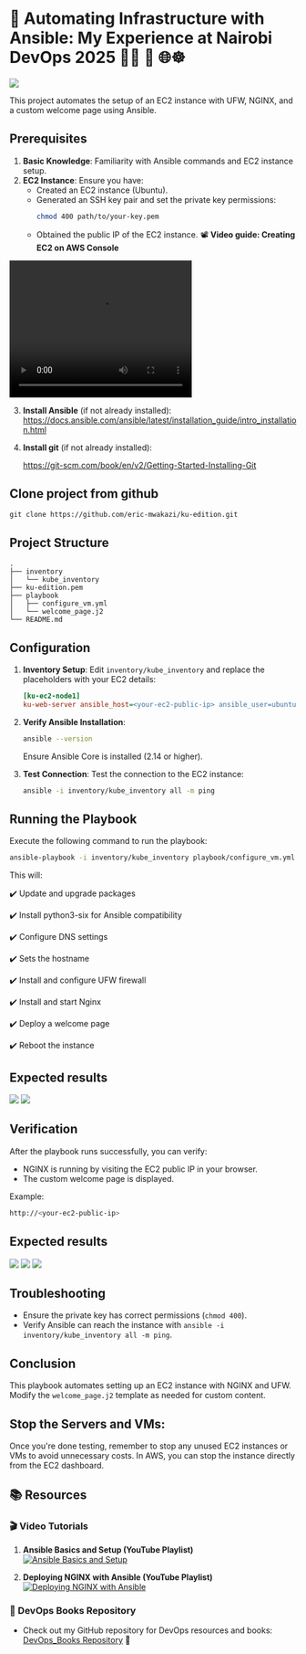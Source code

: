 # 🚀 Automating Infrastructure with Ansible: My Experience at Nairobi DevOps 2025 🐳🚀 🚀 🌐☸️

<img src='./assets/ansbleandngix.png'>

This project automates the setup of an EC2 instance with UFW, NGINX, and a custom welcome page using Ansible.

## Prerequisites

1. **Basic Knowledge**: Familiarity with Ansible commands and EC2 instance setup.
2. **EC2 Instance**: Ensure you have:
   - Created an EC2 instance (Ubuntu).
   - Generated an SSH key pair and set the private key permissions:
     ```sh
     chmod 400 path/to/your-key.pem
     ```
   - Obtained the public IP of the EC2 instance.
📽️ **Video guide: Creating EC2 on AWS Console**

<video width="320" height="240" controls><source src="./assets/ec2.mp4" type="video/mp4">Your browser does not support the video tag.</video>


3. **Install Ansible** (if not already installed): https://docs.ansible.com/ansible/latest/installation_guide/intro_installation.html
4. **Install git** (if not already installed):

   https://git-scm.com/book/en/v2/Getting-Started-Installing-Git
   
## Clone project from github
```
git clone https://github.com/eric-mwakazi/ku-edition.git
```
## Project Structure

```plaintext
.
├── inventory
│   └── kube_inventory
├── ku-edition.pem
├── playbook
│   ├── configure_vm.yml
│   └── welcome_page.j2
└── README.md
```

## Configuration

1. **Inventory Setup**:
   Edit `inventory/kube_inventory` and replace the placeholders with your EC2 details:
   ```ini
   [ku-ec2-node1]
   ku-web-server ansible_host=<your-ec2-public-ip> ansible_user=ubuntu ansible_ssh_private_key_file=/path/to/your-key.pem
   ```

2. **Verify Ansible Installation**:
   ```sh
   ansible --version
   ```
   Ensure Ansible Core is installed (2.14 or higher).

3. **Test Connection**:
   Test the connection to the EC2 instance:
   ```sh
   ansible -i inventory/kube_inventory all -m ping
   ```

## Running the Playbook

Execute the following command to run the playbook:
```sh
ansible-playbook -i inventory/kube_inventory playbook/configure_vm.yml
```


This will:

✔️ Update and upgrade packages

✔️ Install python3-six for Ansible compatibility

✔️ Configure DNS settings

✔️ Sets the hostname

✔️ Install and configure UFW firewall

✔️ Install and start Nginx

✔️ Deploy a welcome page

✔️ Reboot the instance

## Expected results
<img src='./assets/play.png'>
<img src='./assets/play2.png'>

## Verification
After the playbook runs successfully, you can verify:
- NGINX is running by visiting the EC2 public IP in your browser.
- The custom welcome page is displayed.

Example:
```sh
http://<your-ec2-public-ip>
```
## Expected results
<img src='./assets/ku-final.png'>
<img src='./assets/msu-final.png'>
<img src='./assets/uon-final.png'>

## Troubleshooting
- Ensure the private key has correct permissions (`chmod 400`).
- Verify Ansible can reach the instance with `ansible -i inventory/kube_inventory all -m ping`.

## Conclusion
This playbook automates setting up an EC2 instance with NGINX and UFW. Modify the `welcome_page.j2` template as needed for custom content.

## Stop the Servers and VMs:
Once you're done testing, remember to stop any unused EC2 instances or VMs to avoid unnecessary costs. In AWS, you can stop the instance directly from the EC2 dashboard.

## 📚 Resources

### 🎬 Video Tutorials

1. **Ansible Basics and Setup (YouTube Playlist)**  
   [![Ansible Basics and Setup](https://img.youtube.com/vi/2hVSpENzhwA/sddefault.jpg)](https://www.youtube.com/watch?v=2hVSpENzhwA&list=PL7iMyoQPMtAPZl58ovoOlxFxNPioSx838)  

2. **Deploying NGINX with Ansible (YouTube Playlist)**  
   [![Deploying NGINX with Ansible](https://img.youtube.com/vi/3RiVKs8GHYQ/sddefault.jpg)](https://www.youtube.com/watch?v=3RiVKs8GHYQ&list=PLT98CRl2KxKEUHie1m24-wkyHpEsa4Y70)  

### 📘 DevOps Books Repository  

- Check out my GitHub repository for DevOps resources and books:  
  [DevOps_Books Repository](https://github.com/eric-mwakazi/DevOps_Books) 🚀 

